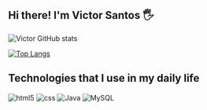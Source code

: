 ## Hi there! I'm Victor Santos 🖐️

![Victor GitHub stats](https://github-readme-stats.vercel.app/api?username=Vicstx&show_icons=true&theme=tokyonight&count_private=true)

[![Top Langs](https://github-readme-stats.vercel.app/api/top-langs/?username=Vicstx)](https://github.com/anuraghazra/github-readme-stats)

## Technologies that I use in my daily life

<div style="display: inline_block">
  <img align="center" alt="html5" src="https://img.shields.io/badge/HTML5-E34F26?style=for-the-badge&logo=html5&logoColor=white" />
  <img align="center" alt="css" src="https://img.shields.io/badge/CSS3-1572B6?style=for-the-badge&logo=css3&logoColor=white" />
  <img align="center" alt="Java" src="https://img.shields.io/badge/Java-ED8B00?style=for-the-badge&logo=openjdk&logoColor=white" />
  <img align="center" alt="MySQL" src="https://img.shields.io/badge/MySQL-00000F?style=for-the-badge&logo=mysql&logoColor=white" />
</div><br/>
